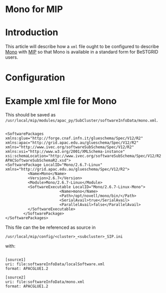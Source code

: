 # Mono for MIP

# Introduction

This article will describe how a `xml` file ought to be configured to describe [Mono](https://reannz.atlassian.net/wiki/pages/createpage.action?spaceKey=BeSTGRID&title=Mono&linkCreation=true&fromPageId=3818228526) with [MIP](https://reannz.atlassian.net/wiki/pages/createpage.action?spaceKey=BeSTGRID&title=MIP&linkCreation=true&fromPageId=3818228526) so that Mono is available in a standard form for BeSTGRID users.

# Configuration

# Example xml file for Mono

This should be saved as `/usr/local/mip/modules/apac_py/SubCluster/softwareInfoData/mono.xml`.

``` 

<SoftwarePackages xmlns:glue="http://forge.cnaf.infn.it/glueschema/Spec/V12/R2" xmlns:apac="http://grid.apac.edu.au/glueschema/Spec/V12/R2" xmlns="http://www.ivec.org/softwareSubSchema/Spec/V12/R2" xmlns:xsi="http://www.w3.org/2001/XMLSchema-instance" xsi:schemaLocation="http://www.ivec.org/softwareSubSchema/Spec/V12/R2 APACSoftwareSubSchemaR2.xsd">
<SoftwarePackage LocalID="Mono/2.6.7-Linux" xmlns="http://grid.apac.edu.au/glueschema/Spec/V12/R2">
          <Name>Mono</Name>
          <Version>2.6.7</Version>
          <Module>Mono/2.6.7-Linux</Module>
          <SoftwareExecutable LocalID="Mono/2.6.7-Linux-Mono">
                        <Name>mono</Name>
                        <Path>/opt/novell/mono/bin/</Path>
                        <SerialAvail>true</SerialAvail>
                        <ParallelAvail>false</ParallelAvail>
          </SoftwareExecutable>
        </SoftwarePackage>
</SoftwarePackages>

```

This file can the be referenced as source in 

``` 
/usr/local/mip/config/<cluster>_<subcluster>_SIP.ini
```

 with:

``` 

[source1]
uri: file:softwareInfoData/localSoftware.xml
format: APACGLUE1.2

[source2]
uri: file:softwareInfoData/mono.xml
format: APACGLUE1.2

```
